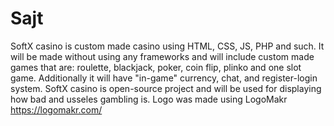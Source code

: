# Sajt
SoftX casino is custom made casino using HTML, CSS, JS, PHP and such.
It will be made without using any frameworks and will include custom made games that are: roulette, blackjack, poker, coin flip, plinko and one slot game.
Additionally it will have "in-game" currency, chat, and register-login system.
SoftX casino is open-source project and will be used for displaying how bad and usseles gambling is.
Logo was made using LogoMakr https://logomakr.com/